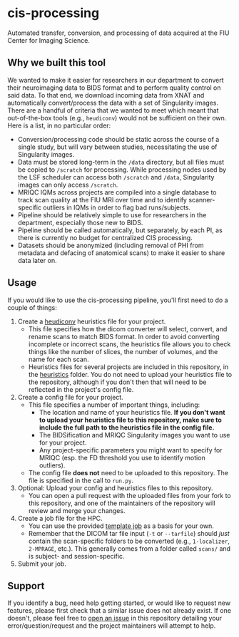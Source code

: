# cis-processing
Automated transfer, conversion, and processing of data acquired at the FIU
Center for Imaging Science.

## Why we built this tool
We wanted to make it easier for researchers in our department to convert their
neuroimaging data to BIDS format and to perform quality control on said data.
To that end, we download incoming data from XNAT and automatically
convert/process the data with a set of Singularity images.
There are a handful of criteria that we wanted to meet which
meant that out-of-the-box tools (e.g., `heudiconv`) would not be sufficient on
their own. Here is a list, in no particular order:
  - Conversion/processing code should be static across the course
    of a single study, but will vary between studies, necessitating the use of
    Singularity images.
  - Data must be stored long-term in the `/data` directory, but
    all files must be copied to `/scratch` for processing. While processing nodes
    used by the LSF scheduler can access both `/scratch` and `/data`,
    Singularity images can only access `/scratch`.
  - MRIQC IQMs across projects are compiled into a single database to track scan
    quality at the FIU MRI over time and to identify scanner-specific outliers in
    IQMs in order to flag bad runs/subjects.
  - Pipeline should be relatively simple to use for researchers in the
    department, especially those new to BIDS.
  - Pipeline should be called automatically, but separately, by each PI, as
    there is currently no budget for centralized CIS processing.
  - Datasets should be anonymized (including removal of PHI from metadata and
    defacing of anatomical scans) to make it easier to share data later on.

## Usage
If you would like to use the cis-processing pipeline, you'll first need to do a couple of things:
1. Create a [heudiconv](https://github.com/nipy/heudiconv) heuristics file for your project.
    - This file specifies how the dicom converter will select, convert, and rename scans to match BIDS format. In order to avoid converting incomplete or incorrect scans, the heuristics file allows you to check things like the number of slices, the number of volumes, and the name for each scan.
    - Heuristics files for several projects are included in this repository, in the [heuristics](https://github.com/FIU-Neuro/cis-processing/tree/master/heuristics) folder. You do not need to upload your heuristics file to the repository, although if you don't then that will need to be reflected in the project's config file.
2. Create a config file for your project.
    - This file specifies a number of important things, including:
        - The location and name of your heuristics file. **If you don't want to upload your heuristics file to this repository, make sure to include the full path to the heuristics file in the config file.**
        - The BIDSification and MRIQC Singularity images you want to use for your project.
        - Any project-specific parameters you might want to specify for MRIQC (esp. the FD threshold you use to identify motion outliers).
    - The config file **does not** need to be uploaded to this repository. The file is specified in the call to `run.py`.
3. Optional: Upload your config and heuristics files to this repository.
    - You can open a pull request with the uploaded files from your fork to this repository, and one of the maintainers of the repository will review and merge your changes.
4. Create a job file for the HPC.
    - You can use the provided [template job](https://github.com/FIU-Neuro/cis-processing/blob/master/example_lsf_job.sub) as a basis for your own.
    - Remember that the DICOM tar file input (`-t` or `--tarfile`) should *just* contain the scan-specific folders to be converted (e.g., `1-localizer`, `2-MPRAGE`, etc.). This generally comes from a folder called `scans/` and is subject- and session-specific.
5. Submit your job.

## Support
If you identify a bug, need help getting started, or would like to request new features, please first check that a similar issue does not already exist. If one doesn't, please feel free to [open an issue](https://github.com/FIU-Neuro/cis-processing/issues) in this repository detailing your error/question/request and the project maintainers will attempt to help.
